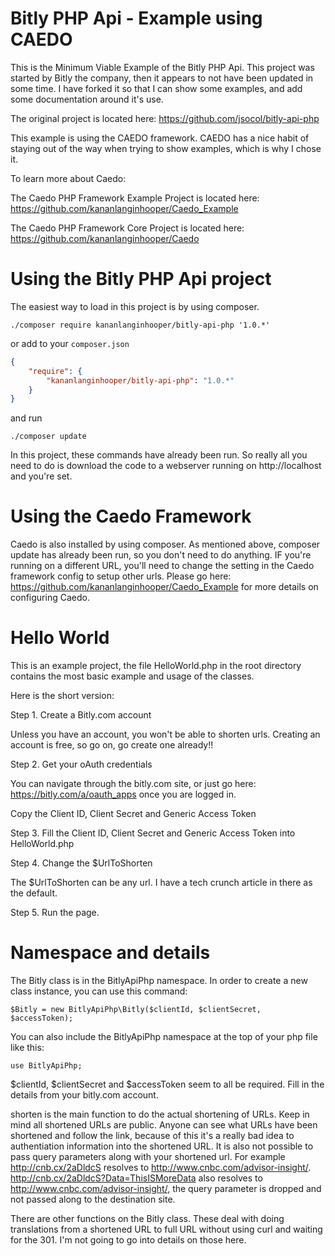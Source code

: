 # Bitly PHP Api - Example using CAEDO

This is the Minimum Viable Example of the Bitly PHP Api.  This project was started by Bitly the company, then it appears to not have been updated in some time.  I have forked it so that I can show some examples, and add some documentation around it's use.  

The original project is located here: https://github.com/jsocol/bitly-api-php

This example is using the CAEDO framework.  CAEDO has a nice habit of staying out of the way when trying to show examples, which is why I chose it. 

To learn more about Caedo:

The Caedo PHP Framework Example Project is located here: https://github.com/kananlanginhooper/Caedo_Example

The Caedo PHP Framework Core Project is located here: https://github.com/kananlanginhooper/Caedo

# Using the Bitly PHP Api project

The easiest way to load in this project is by using composer.


```shell
./composer require kananlanginhooper/bitly-api-php '1.0.*'
```
or add to your `composer.json`
```json
{
    "require": {
        "kananlanginhooper/bitly-api-php": "1.0.*"
    }
}
```
and run 
```shell
./composer update
```

In this project, these commands have already been run.  So really all you need to do is download the code to a webserver running on http://localhost and you're set.

# Using the Caedo Framework

Caedo is also installed by using composer.  As mentioned above, composer update has already been run, so you don't need to do anything.  IF you're running on a different URL, you'll need to change the setting in the Caedo framework config to setup other urls.  Please go here: https://github.com/kananlanginhooper/Caedo_Example for more details on configuring Caedo.


# Hello World

This is an example project, the file HelloWorld.php in the root directory contains the most basic example and usage of the classes.

Here is the short version:

Step 1. Create a Bitly.com account

Unless you have an account, you won't be able to shorten urls.  Creating an account is free, so go on, go create one already!!

Step 2. Get your oAuth credentials

You can navigate through the bitly.com site, or just go here: https://bitly.com/a/oauth_apps once you are logged in.

Copy the Client ID, Client Secret and Generic Access Token

Step 3. Fill the Client ID, Client Secret and Generic Access Token into HelloWorld.php

Step 4. Change the $UrlToShorten

The $UrlToShorten can be any url.  I have a tech crunch article in there as the default.

Step 5. Run the page.

# Namespace and details

The Bitly class is in the BitlyApiPhp namespace.  In order to create a new class instance, you can use this command:

```
$Bitly = new BitlyApiPhp\Bitly($clientId, $clientSecret, $accessToken);
```

You can also include the BitlyApiPhp namespace at the top of your php file like this:

```
use BitlyApiPhp;
```

$clientId, $clientSecret and $accessToken seem to all be required.  Fill in the details from your bitly.com account.

shorten is the main function to do the actual shortening of URLs.  Keep in mind all shortened URLs are public.  Anyone can see what URLs have been shortened and follow the link, because of this it's a really bad idea to authentiation information into the shortened URL.  It is also not possible to pass query parameters along with your shortened url.  For example http://cnb.cx/2aDldcS resolves to http://www.cnbc.com/advisor-insight/.  http://cnb.cx/2aDldcS?Data=ThisISMoreData also resolves to http://www.cnbc.com/advisor-insight/, the query parameter is dropped and not passed along to the destination site.

There are other functions on the Bitly class.  These deal with doing translations from a shortened URL to full URL without using curl and waiting for the 301.  I'm not going to go into details on those here.















